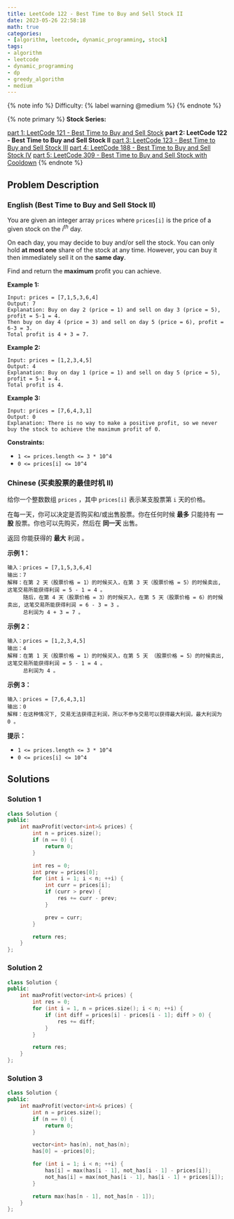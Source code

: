 ```yaml
---
title: LeetCode 122 - Best Time to Buy and Sell Stock II
date: 2023-05-26 22:58:18
math: true
categories:
- [algorithm, leetcode, dynamic_programming, stock]
tags:
- algorithm
- leetcode
- dynamic_programming
- dp
- greedy_algorithm
- medium
---
```


{% note info %}
Difficulty: {% label warning @medium %}
{% endnote %}

{% note primary %}
**Stock Series:**

[part 1: LeetCode 121 - Best Time to Buy and Sell Stock](/Algorithm/LeetCode/Stock/LeetCode-121-Best-Time-to-Buy-and-Sell-Stock)
**part 2: LeetCode 122 - Best Time to Buy and Sell Stock II**
[part 3: LeetCode 123 - Best Time to Buy and Sell Stock III](/Algorithm/LeetCode/Stock/LeetCode-123-Best-Time-to-Buy-and-Sell-Stock-III)
[part 4: LeetCode 188 - Best Time to Buy and Sell Stock IV](/Algorithm/LeetCode/Stock/LeetCode-188-Best-Time-to-Buy-and-Sell-Stock-IV)
[part 5: LeetCode 309 - Best Time to Buy and Sell Stock with Cooldown](/Algorithm/LeetCode/Stock/LeetCode-309-Best-Time-to-Buy-and-Sell-Stock-with-Cooldown)
{% endnote %}

## Problem Description

### English (Best Time to Buy and Sell Stock II)

You are given an integer array `prices` where `prices[i]` is the price of a given stock on the $i^{th}$ day.

On each day, you may decide to buy and/or sell the stock. You can only hold **at most one** share of the stock at any time. However, you can buy it then immediately sell it on the **same day**.

Find and return the **maximum** profit you can achieve.

**Example 1:**

```log
Input: prices = [7,1,5,3,6,4]
Output: 7
Explanation: Buy on day 2 (price = 1) and sell on day 3 (price = 5), profit = 5-1 = 4.
Then buy on day 4 (price = 3) and sell on day 5 (price = 6), profit = 6-3 = 3.
Total profit is 4 + 3 = 7.
```

**Example 2:**

```log
Input: prices = [1,2,3,4,5]
Output: 4
Explanation: Buy on day 1 (price = 1) and sell on day 5 (price = 5), profit = 5-1 = 4.
Total profit is 4.
```

**Example 3:**

```log
Input: prices = [7,6,4,3,1]
Output: 0
Explanation: There is no way to make a positive profit, so we never buy the stock to achieve the maximum profit of 0.
```

**Constraints:**

- `1 <= prices.length <= 3 * 10^4`
- `0 <= prices[i] <= 10^4`

### Chinese (买卖股票的最佳时机 II)

给你一个整数数组 `prices` ，其中 `prices[i]` 表示某支股票第 `i` 天的价格。

在每一天，你可以决定是否购买和/或出售股票。你在任何时候 **最多** 只能持有 **一股** 股票。你也可以先购买，然后在 **同一天** 出售。

返回 你能获得的 **最大** 利润 。

**示例 1：**

```log
输入：prices = [7,1,5,3,6,4]
输出：7
解释：在第 2 天（股票价格 = 1）的时候买入，在第 3 天（股票价格 = 5）的时候卖出, 这笔交易所能获得利润 = 5 - 1 = 4 。
     随后，在第 4 天（股票价格 = 3）的时候买入，在第 5 天（股票价格 = 6）的时候卖出, 这笔交易所能获得利润 = 6 - 3 = 3 。
     总利润为 4 + 3 = 7 。
```

**示例 2：**

```log
输入：prices = [1,2,3,4,5]
输出：4
解释：在第 1 天（股票价格 = 1）的时候买入，在第 5 天 （股票价格 = 5）的时候卖出, 这笔交易所能获得利润 = 5 - 1 = 4 。
     总利润为 4 。
```

**示例 3：**

```log
输入：prices = [7,6,4,3,1]
输出：0
解释：在这种情况下, 交易无法获得正利润，所以不参与交易可以获得最大利润，最大利润为 0 。
```

**提示：**

- `1 <= prices.length <= 3 * 10^4`
- `0 <= prices[i] <= 10^4`

## Solutions

### Solution 1

```C++
class Solution {
public:
    int maxProfit(vector<int>& prices) {
        int n = prices.size();
        if (n == 0) {
            return 0;
        }

        int res = 0;
        int prev = prices[0];
        for (int i = 1; i < n; ++i) {
            int curr = prices[i];
            if (curr > prev) {
                res += curr - prev;
            }

            prev = curr;
        }

        return res;
    }
};
```

### Solution 2

```C++
class Solution {
public:
    int maxProfit(vector<int>& prices) {
        int res = 0;
        for (int i = 1, n = prices.size(); i < n; ++i) {
            if (int diff = prices[i] - prices[i - 1]; diff > 0) {
                res += diff;
            }
        }

        return res;
    }
};
```

### Solution 3

```C++
class Solution {
public:
    int maxProfit(vector<int>& prices) {
        int n = prices.size();
        if (n == 0) {
            return 0;
        }

        vector<int> has(n), not_has(n);
        has[0] = -prices[0];

        for (int i = 1; i < n; ++i) {
            has[i] = max(has[i - 1], not_has[i - 1] - prices[i]);
            not_has[i] = max(not_has[i - 1], has[i - 1] + prices[i]);
        }

        return max(has[n - 1], not_has[n - 1]);
    }
};
```
